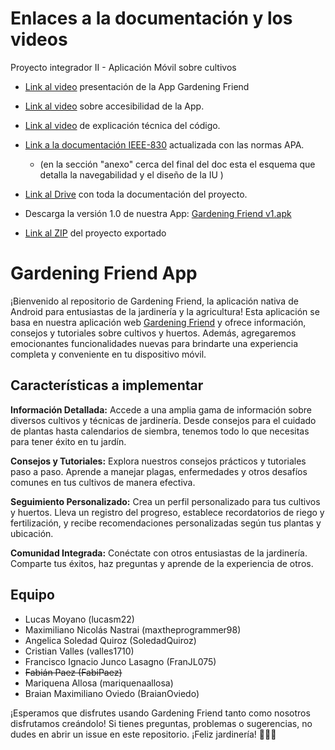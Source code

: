 # Enlaces a la documentación y los videos
Proyecto integrador II - Aplicación Móvil sobre cultivos

- [Link al video](https://drive.google.com/file/d/1WAjETE45zziwWe28r9_8UTiBOua7STOb/view?usp=drivesdk) presentación de la App Gardening Friend

- [Link al video](https://drive.google.com/file/d/1VIjhpI_Nku6v8bwuDAyCcFKDJtdoajDQ/view?usp=drive_link) sobre accesibilidad de la App.

- [Link al video](https://drive.google.com/file/d/1sjodT6R2mdePSmKMmSdzwP4XeugKVAAr/view?usp=sharing) de explicación técnica del código.
  
- [Link a la documentación IEEE-830](https://docs.google.com/document/d/1lRg-yKvwBIguV8TajI58RLuEXQpCmc4c/edit?usp=drive_link&ouid=116033859405214608468&rtpof=true&sd=true) actualizada con las normas APA.
  - (en la sección "anexo" cerca del final del doc esta el esquema que detalla la navegabilidad y el diseño de la IU )

- [Link al Drive](https://drive.google.com/drive/folders/1jvOtI5ZTYeYy9Uwog_EuemVVGawyfB4N?usp=sharing) con toda la documentación del proyecto.

- Descarga la versión 1.0 de nuestra App: [Gardening Friend v1.apk](https://drive.google.com/file/d/1J9ZS8jawghdPS9GDCG8Hn0-p5L570W4k/view?usp=sharing)

- [Link al ZIP](https://drive.google.com/file/d/1pHD9osVugMQpW2kJladFfys5OeivdFMP/view?usp=drive_link) del proyecto exportado

# Gardening Friend App

¡Bienvenido al repositorio de Gardening Friend, la aplicación nativa de Android para entusiastas de la jardinería y la agricultura! Esta aplicación se basa en nuestra aplicación web [Gardening Friend](https://github.com/SoledadQuiroz/FullStack-ProyectoIntegrador) y ofrece información, consejos y tutoriales sobre cultivos y huertos. Además, agregaremos emocionantes funcionalidades nuevas para brindarte una experiencia completa y conveniente en tu dispositivo móvil.

## Características a implementar

**Información Detallada:** Accede a una amplia gama de información sobre diversos cultivos y técnicas de jardinería. Desde consejos para el cuidado de plantas hasta calendarios de siembra, tenemos todo lo que necesitas para tener éxito en tu jardín.

**Consejos y Tutoriales:** Explora nuestros consejos prácticos y tutoriales paso a paso. Aprende a manejar plagas, enfermedades y otros desafíos comunes en tus cultivos de manera efectiva.

**Seguimiento Personalizado:** Crea un perfil personalizado para tus cultivos y huertos. Lleva un registro del progreso, establece recordatorios de riego y fertilización, y recibe recomendaciones personalizadas según tus plantas y ubicación.

**Comunidad Integrada:** Conéctate con otros entusiastas de la jardinería. Comparte tus éxitos, haz preguntas y aprende de la experiencia de otros.

## Equipo

- Lucas Moyano (lucasm22)
- Maximiliano Nicolás Nastrai (maxtheprogrammer98)
- Angelica Soledad Quiroz (SoledadQuiroz)
- Cristian Valles (valles1710)
- Francisco Ignacio Junco Lasagno (FranJL075)
- ~~Fabián Paez (FabiPaez)~~
- Mariquena Allosa (mariquenaallosa)
- Braian Maximiliano Oviedo (BraianOviedo)

¡Esperamos que disfrutes usando Gardening Friend tanto como nosotros disfrutamos creándolo! Si tienes preguntas, problemas o sugerencias, no dudes en abrir un issue en este repositorio. ¡Feliz jardinería! 🌱🌼🌿
